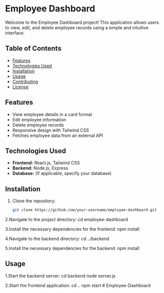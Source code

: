 # Employee Dashboard

Welcome to the Employee Dashboard project! This application allows users to view, edit, and delete employee records using a simple and intuitive interface.

## Table of Contents

- [Features](#features)
- [Technologies Used](#technologies-used)
- [Installation](#installation)
- [Usage](#usage)
- [Contributing](#contributing)
- [License](#license)

## Features

- View employee details in a card format
- Edit employee information
- Delete employee records
- Responsive design with Tailwind CSS
- Fetches employee data from an external API

## Technologies Used

- **Frontend:** React.js, Tailwind CSS
- **Backend:** Node.js, Express
- **Database:** (If applicable, specify your database)

## Installation

1. Clone the repository:
   ```bash
   git clone https://github.com/your-username/employee-dashboard.git

2.Navigate to the project directory:
cd employee-dashboard


3.Install the necessary dependencies for the frontend:
npm install

4.Navigate to the backend directory:
cd ../backend

5.Install the necessary dependencies for the backend:
npm install

## Usage

1.Start the backend server:
cd backend
node server.js

2.Start the frontend application:
cd ..
npm start
#   E m p l o y e e - D a s h b o a r d  
 